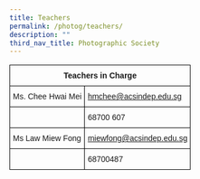 ```yaml
---
title: Teachers
permalink: /photog/teachers/
description: ""
third_nav_title: Photographic Society
---
```

<style type="text/css">
.tg  {border-collapse:collapse;border-spacing:0;}
.tg td{border-color:black;border-style:solid;border-width:1px;font-family:Arial, sans-serif;font-size:14px;
  overflow:hidden;padding:10px 5px;word-break:normal;}
.tg th{border-color:black;border-style:solid;border-width:1px;font-family:Arial, sans-serif;font-size:14px;
  font-weight:normal;overflow:hidden;padding:10px 5px;word-break:normal;}
.tg .tg-cly1{text-align:left;vertical-align:middle}
.tg .tg-vy94{color:#00E;text-align:left;vertical-align:top}
.tg .tg-baqh{text-align:center;vertical-align:top}
</style>
<table class="tg">
<thead>
  <tr>
    <th class="tg-baqh" colspan="2"><span style="font-weight:bold">Teachers in Charge</span></th>
  </tr>
</thead>
<tbody>
  <tr>
    <td class="tg-cly1">Ms. Chee Hwai Mei</td>
    <td class="tg-vy94"><a href="mailto:hmchee@acsindep.edu.sg"><span style="text-decoration:none;background-color:transparent">hmchee@acsindep.edu.sg</span></a></td>
  </tr>
  <tr>
    <td class="tg-cly1"></td>
    <td class="tg-cly1">68700 607</td>
  </tr>
  <tr>
    <td class="tg-cly1">Ms Law Miew Fong</td>
    <td class="tg-vy94"><a href="mailto:miewfong@acsindep.edu.sg"><span style="text-decoration:none;background-color:transparent">miewfong@acsindep.edu.sg  </span></a></td>
  </tr>
  <tr>
    <td class="tg-cly1"></td>
    <td class="tg-cly1">68700487</td>
  </tr>
</tbody>
</table>